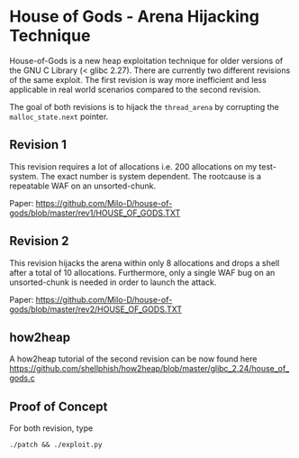 # House of Gods - Arena Hijacking Technique

House-of-Gods is a new heap exploitation technique for older versions of the GNU C Library (< glibc 2.27). There
are currently two different revisions of the same exploit. The first revision is way more inefficient and less
applicable in real world scenarios compared to the second revision.

The goal of both revisions is to hijack the ```thread_arena``` by corrupting the ```malloc_state.next``` pointer.

## Revision 1

This revision requires a lot of allocations i.e. 200 allocations on my test-system. The exact number is
system dependent. The rootcause is a repeatable WAF on an unsorted-chunk.

Paper: https://github.com/Milo-D/house-of-gods/blob/master/rev1/HOUSE_OF_GODS.TXT

## Revision 2

This revision hijacks the arena within only 8 allocations and drops a shell after a total of 10 allocations.
Furthermore, only a single WAF bug on an unsorted-chunk is needed in order to launch the attack.

Paper: https://github.com/Milo-D/house-of-gods/blob/master/rev2/HOUSE_OF_GODS.TXT

## how2heap

A how2heap tutorial of the second revision can be now found here https://github.com/shellphish/how2heap/blob/master/glibc_2.24/house_of_gods.c

## Proof of Concept

For both revision, type

```console
./patch && ./exploit.py
```
